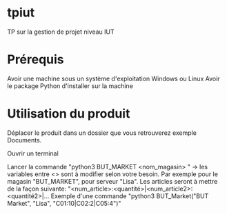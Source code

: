 # tpiut
TP sur la gestion de projet niveau IUT

# Prérequis

Avoir une machine sous un système d'exploitation Windows ou Linux
Avoir le package Python d'installer sur la machine

# Utilisation du produit

Déplacer le produit dans un dossier que vous retrouverez exemple Documents.

Ouvrir un terminal

Lancer la commande "python3 BUT_MARKET <nom_magasin> <serveur> <articles>"
-> les variables entre <> sont à modifier selon votre besoin. Par exemple pour le magasin "BUT_MARKET", pour serveur "Lisa".
Les articles seront à mettre de la façon suivante: "<num_article>:<quantité>|<num_article2>:<quantité2>|...
Exemple d'une commande "python3 BUT_Market("BUT Market", "Lisa", "C01:10|C02:2|C05:4")"
